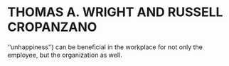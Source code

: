 # THOMAS A. WRIGHT AND RUSSELL CROPANZANO

‘‘unhappiness’’) can be beneﬁcial in the workplace for not only the employee, but the organization as well.